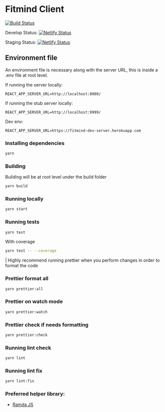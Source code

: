 # Fitmind Client

[![Build Status](https://travis-ci.org/fitmind/client.svg?branch=master)](https://travis-ci.org/fitmind/client)

Develop Status:
[![Netlify Status](https://api.netlify.com/api/v1/badges/cd3334eb-9d23-474f-86a9-3fc7e4373cb0/deploy-status)](https://app.netlify.com/sites/practical-lamport-f3961f/deploys)

Staging Status:
[![Netlify Status](https://api.netlify.com/api/v1/badges/e17387ae-772b-43ee-b438-64a53b39624c/deploy-status)](https://app.netlify.com/sites/distracted-torvalds-9fe055/deploys)

## Environment file

An environment file is necessary along with the server URL, this is inside a .env file at root level.

If running the server locally:

```
REACT_APP_SERVER_URL=http://localhost:8080/
```

If running the stub server locally:

```
REACT_APP_SERVER_URL=http://localhost:9999/
```

Dev env:

```
REACT_APP_SERVER_URL=https://fitmind-dev-server.herokuapp.com
```

### Installing dependencies

```bash
yarn
```

### Building

Building will be at root level under the build folder

```bash
yarn build
```

### Running locally

```bash
yarn start
```

### Running tests

```bash
yarn test
```

With coverage

```bash
yarn test -- --coverage
```

| Highly recommend running prettier when you perform changes in order to format the code

### Prettier format all

```bash
yarn prettier:all
```

### Prettier on watch mode

```bash
yarn prettier:watch
```

### Prettier check if needs formatting

```bash
yarn prettier:check
```

### Running lint check

```bash
yarn lint
```

### Running lint fix

```bash
yarn lint:fix
```

### Preferred helper library:

-   [Ramda JS](https://ramdajs.com/docs/#)
